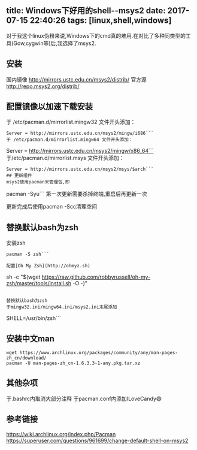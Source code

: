 ﻿title: Windows下好用的shell--msys2
date: 2017-07-15 22:40:26
tags: [linux,shell,windows]
---
对于我这个linux伪粉来说,Windows下的cmd真的难用.在对比了多种同类型的工具(Gow,cygwin等)后,我选择了msys2.
## 安装
国内镜像
http://mirrors.ustc.edu.cn/msys2/distrib/
官方源
http://repo.msys2.org/distrib/
<!--more-->
## 配置镜像以加速下载安装
于 /etc/pacman.d/mirrorlist.mingw32 文件开头添加：
```
Server = http://mirrors.ustc.edu.cn/msys2/mingw/i686```
于 /etc/pacman.d/mirrorlist.mingw64 文件开头添加：
```
Server = http://mirrors.ustc.edu.cn/msys2/mingw/x86_64```
于/etc/pacman.d/mirrorlist.msys 文件开头添加：
```
Server = http://mirrors.ustc.edu.cn/msys2/msys/$arch```
## 更新组件
msys2使用pacman来管理包,即
```
pacman -Syu```
第一次更新需要杀掉终端,重启后再更新一次

更新完成后使用pacman -Scc清理空间

## 替换默认bash为zsh
安装zsh
```
pacman -S zsh```

配置[Oh My Zsh](http://ohmyz.sh)

```
sh -c "$(wget https://raw.github.com/robbyrussell/oh-my-zsh/master/tools/install.sh -O -)"
```

替换默认bash为zsh
于mingw32.ini/mingw64.ini/msys2.ini末尾添加
```
SHELL=/usr/bin/zsh```

## 安装中文man
```
wget https://www.archlinux.org/packages/community/any/man-pages-zh_cn/download/
pacman -U man-pages-zh_cn-1.6.3.3-1-any.pkg.tar.xz
```


## 其他杂项
于.bashrc内取消大部分注释
于pacman.conf内添加ILoveCandy😄

## 参考链接
https://wiki.archlinux.org/index.php/Pacman
https://superuser.com/questions/961699/change-default-shell-on-msys2